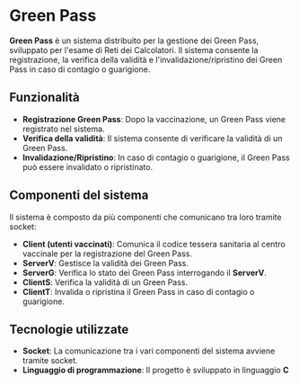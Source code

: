 # Green Pass

**Green Pass** è un sistema distribuito per la gestione dei Green Pass, sviluppato per l'esame di Reti dei Calcolatori. Il sistema consente la registrazione, la verifica della validità e l'invalidazione/ripristino dei Green Pass in caso di contagio o guarigione.

## Funzionalità

- **Registrazione Green Pass**: Dopo la vaccinazione, un Green Pass viene registrato nel sistema.
- **Verifica della validità**: Il sistema consente di verificare la validità di un Green Pass.
- **Invalidazione/Ripristino**: In caso di contagio o guarigione, il Green Pass può essere invalidato o ripristinato.
  
## Componenti del sistema

Il sistema è composto da più componenti che comunicano tra loro tramite socket:

- **Client (utenti vaccinati)**: Comunica il codice tessera sanitaria al centro vaccinale per la registrazione del Green Pass.
- **ServerV**: Gestisce la validità dei Green Pass.
- **ServerG**: Verifica lo stato dei Green Pass interrogando il **ServerV**.
- **ClientS**: Verifica la validità di un Green Pass.
- **ClientT**: Invalida o ripristina il Green Pass in caso di contagio o guarigione.

## Tecnologie utilizzate

- **Socket**: La comunicazione tra i vari componenti del sistema avviene tramite socket.
- **Linguaggio di programmazione**: Il progetto è sviluppato in linguaggio **C**
  

